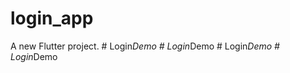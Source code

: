 # login_app

A new Flutter project.
#   L o g i n _ D e m o  
 #   L o g i n _ D e m o  
 #   L o g i n _ D e m o  
 #   L o g i n _ D e m o  
 